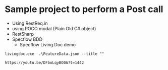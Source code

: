 ﻿
# Sample project to perform a Post call
- Using RestReq.in
- using POCO modal (Plain Old C# object)
- RestSharp
- Specflow BDD
  - Specflow Living Doc demo

``livingdoc.exe  .\FeatureData.json --title "" ``

``https://youtu.be/DFboLqyBO0A?t=1442``
